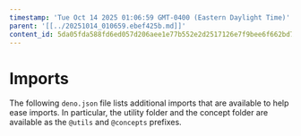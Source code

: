 ```yaml
---
timestamp: 'Tue Oct 14 2025 01:06:59 GMT-0400 (Eastern Daylight Time)'
parent: '[[../20251014_010659.ebef425b.md]]'
content_id: 5da05fda588fd6ed057d206aee1e77b552e2d2517126e7f9bee6f662bd7c0afe
---
```


# Imports

The following `deno.json` file lists additional imports that are available to help ease imports. In particular, the utility folder and the concept folder are available as the `@utils` and `@concepts` prefixes.
